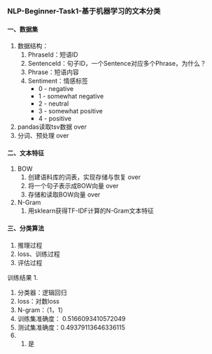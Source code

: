 ### NLP-Beginner-Task1-基于机器学习的文本分类



#### 一、数据集
1. 数据结构：
   1. PhraseId：短语ID
   2. SentenceId：句子ID，一个Sentence对应多个Phrase，为什么？
   3. Phrase：短语内容
   4. Sentiment：情感标签
      * 0 - negative 
      * 1 - somewhat negative 
      * 2 - neutral 
      * 3 - somewhat positive 
      * 4 - positive
2. pandas读取tsv数据 over
3. 分词、预处理 over
#### 二、文本特征
1. BOW
   1. 创建语料库的词表，实现存储与恢复 over 
   2. 将一个句子表示成BOW向量 over
   3. 存储和读取BOW向量 over
2. N-Gram
   1. 用sklearn获得TF-IDF计算的N-Gram文本特征
#### 三、分类算法
1. 推理过程
2. loss、训练过程
3. 评估过程




训练结果
1. 
   1. 分类器：逻辑回归
   2. loss：对数loss
   3. N-gram：（1，1）
   4. 训练集准确度： 0.5166093410572049 
   5. 测试集准确度：0.49379113646336115
2. 
   1. 是